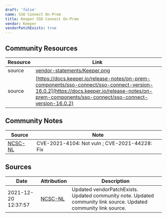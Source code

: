 ```yaml
---
draft: 'false'
name: SSO Connect On-Prem
title: Keeper SSO Connect On-Prem
vendor: Keeper
vendorPatchExists: true
---
```



## Community Resources
| Resource | Link |
| --- | --- |
| source | [vendor-statements/Keeper.png](vendor-statements/Keeper.png) |
| source | [https://docs.keeper.io/release-notes/on-prem-components/sso-connect/sso-connect-version-16.0.2](https://docs.keeper.io/release-notes/on-prem-components/sso-connect/sso-connect-version-16.0.2) |

## Community Notes
| Source | Note |
| --- | --- |
| [NCSC-NL](https://github.com/NCSC-NL/log4shell/blob/main/software/README.md) | CVE-2021-4104: Not vuln ; CVE-2021-44228: Fix </ul> |

## Sources
| Date | Attribution | Description |
| --- | --- | --- |
| 2021-12-20 12:37:57 | [NCSC-NL](https://github.com/NCSC-NL/log4shell/blob/main/software/README.md) | Updated vendorPatchExists. Updated community note. Updated community link source. Updated community link source.  |
